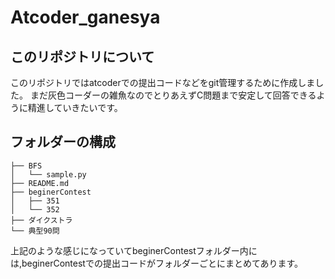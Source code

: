 # Atcoder_ganesya


## このリポジトリについて
このリポジトリではatcoderでの提出コードなどをgit管理するために作成しました。
まだ灰色コーダーの雑魚なのでとりあえずC問題まで安定して回答できるように精進していきたいです。

## フォルダーの構成

```
├── BFS
│   └── sample.py
├── README.md
├── beginerContest
│   ├── 351
│   └── 352
├── ダイクストラ
└── 典型90問
```
上記のような感じになっていてbeginerContestフォルダー内には,beginerContestでの提出コードがフォルダーごとにまとめてあります。

